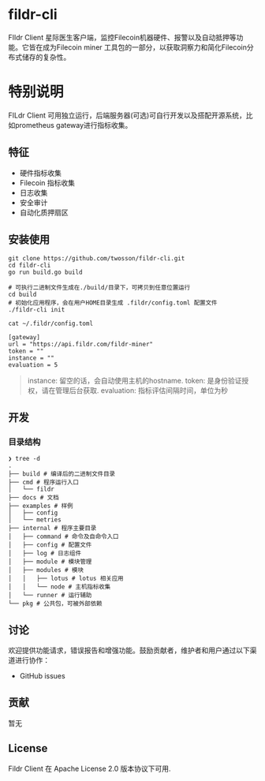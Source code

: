 # fildr-cli
FIldr Client 星际医生客户端，监控Filecoin机器硬件、报警以及自动抵押等功能。它皆在成为Filecoin miner  工具包的一部分，以获取洞察力和简化Filecoin分布式储存的复杂性。

# 特别说明

FILdr Client 可用独立运行，后端服务器(可选)可自行开发以及搭配开源系统，比如prometheus gateway进行指标收集。

## 特征

- 硬件指标收集
- Filecoin 指标收集
- 日志收集
- 安全审计
- 自动化质押扇区

## 安装使用

```
git clone https://github.com/twosson/fildr-cli.git
cd fildr-cli
go run build.go build

# 可执行二进制文件生成在./build/目录下，可拷贝到任意位置运行
cd build
# 初始化应用程序，会在用户HOME目录生成 .fildr/config.toml 配置文件
./fildr-cli init

cat ~/.fildr/config.toml

[gateway]
url = "https://api.fildr.com/fildr-miner"
token = ""
instance = ""
evaluation = 5
```

> instance: 留空的话，会自动使用主机的hostname.
> token: 是身份验证授权，请在管理后台获取.
> evaluation: 指标评估间隔时间，单位为秒

## 开发

### 目录结构

```
❯ tree -d
.
├── build # 编译后的二进制文件目录
├── cmd # 程序运行入口
│   └── fildr
├── docs # 文档
├── examples # 样例
│   ├── config 
│   └── metries
├── internal # 程序主要目录
│   ├── command # 命令及自命令入口
│   ├── config # 配置文件
│   ├── log # 日志组件
│   ├── module # 模块管理
│   ├── modules # 模块
│   │   ├── lotus # lotus 相关应用
│   │   └── node # 主机指标收集
│   └── runner # 运行辅助
└── pkg # 公共包，可被外部依赖
```

## 讨论

欢迎提供功能请求，错误报告和增强功能。鼓励贡献者，维护者和用户通过以下渠道进行协作：

- GitHub issues

## 贡献

暂无

## License

Fildr Client 在 Apache License 2.0 版本协议下可用.
